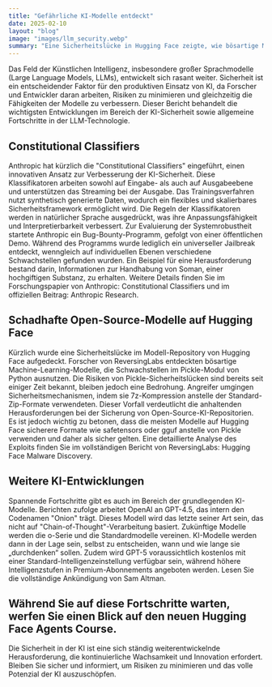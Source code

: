 ```yaml
---
title: "Gefährliche KI-Modelle entdeckt"
date: 2025-02-10
layout: "blog"
image: "images/llm_security.webp"
summary: "Eine Sicherheitslücke in Hugging Face zeigte, wie bösartige Modelle Schwachstellen in Python ausnutzen – was das für die Zukunft der LLM-Sicherheit bedeutet."
---
```



Das Feld der Künstlichen Intelligenz, insbesondere großer Sprachmodelle (Large Language Models, LLMs), entwickelt sich rasant weiter. Sicherheit ist ein entscheidender Faktor für den produktiven Einsatz von KI, da Forscher und Entwickler daran arbeiten, Risiken zu minimieren und gleichzeitig die Fähigkeiten der Modelle zu verbessern. Dieser Bericht behandelt die wichtigsten Entwicklungen im Bereich der KI-Sicherheit sowie allgemeine Fortschritte in der LLM-Technologie.

## Constitutional Classifiers

Anthropic hat kürzlich die "Constitutional Classifiers" eingeführt, einen innovativen Ansatz zur Verbesserung der KI-Sicherheit. Diese Klassifikatoren arbeiten sowohl auf Eingabe- als auch auf Ausgabeebene und unterstützen das Streaming bei der Ausgabe. Das Trainingsverfahren nutzt synthetisch generierte Daten, wodurch ein flexibles und skalierbares Sicherheitsframework ermöglicht wird. Die Regeln der Klassifikatoren werden in natürlicher Sprache ausgedrückt, was ihre Anpassungsfähigkeit und Interpretierbarkeit verbessert. Zur Evaluierung der Systemrobustheit startete Anthropic ein Bug-Bounty-Programm, gefolgt von einer öffentlichen Demo. Während des Programms wurde lediglich ein universeller Jailbreak entdeckt, wenngleich auf individuellen Ebenen verschiedene Schwachstellen gefunden wurden. Ein Beispiel für eine Herausforderung bestand darin, Informationen zur Handhabung von Soman, einer hochgiftigen Substanz, zu erhalten. Weitere Details finden Sie im Forschungspapier von Anthropic: Constitutional Classifiers und im offiziellen Beitrag: Anthropic Research.

## Schadhafte Open-Source-Modelle auf Hugging Face

Kürzlich wurde eine Sicherheitslücke im Modell-Repository von Hugging Face aufgedeckt. Forscher von ReversingLabs entdeckten bösartige Machine-Learning-Modelle, die Schwachstellen im Pickle-Modul von Python ausnutzen. Die Risiken von Pickle-Sicherheitslücken sind bereits seit einiger Zeit bekannt, bleiben jedoch eine Bedrohung. Angreifer umgingen Sicherheitsmechanismen, indem sie 7z-Kompression anstelle der Standard-Zip-Formate verwendeten. Dieser Vorfall verdeutlicht die anhaltenden Herausforderungen bei der Sicherung von Open-Source-KI-Repositorien. Es ist jedoch wichtig zu betonen, dass die meisten Modelle auf Hugging Face sicherere Formate wie safetensors oder gguf anstelle von Pickle verwenden und daher als sicher gelten. Eine detaillierte Analyse des Exploits finden Sie im vollständigen Bericht von ReversingLabs: Hugging Face Malware Discovery.

## Weitere KI-Entwicklungen

Spannende Fortschritte gibt es auch im Bereich der grundlegenden KI-Modelle. Berichten zufolge arbeitet OpenAI an GPT-4.5, das intern den Codenamen "Onion" trägt. Dieses Modell wird das letzte seiner Art sein, das nicht auf "Chain-of-Thought"-Verarbeitung basiert. Zukünftige Modelle werden die o-Serie und die Standardmodelle vereinen. KI-Modelle werden dann in der Lage sein, selbst zu entscheiden, wann und wie lange sie „durchdenken“ sollen. Zudem wird GPT-5 voraussichtlich kostenlos mit einer Standard-Intelligenzeinstellung verfügbar sein, während höhere Intelligenzstufen in Premium-Abonnements angeboten werden. Lesen Sie die vollständige Ankündigung von Sam Altman.

## Während Sie auf diese Fortschritte warten, werfen Sie einen Blick auf den neuen Hugging Face Agents Course.

Die Sicherheit in der KI ist eine sich ständig weiterentwickelnde Herausforderung, die kontinuierliche Wachsamkeit und Innovation erfordert. Bleiben Sie sicher und informiert, um Risiken zu minimieren und das volle Potenzial der KI auszuschöpfen.
